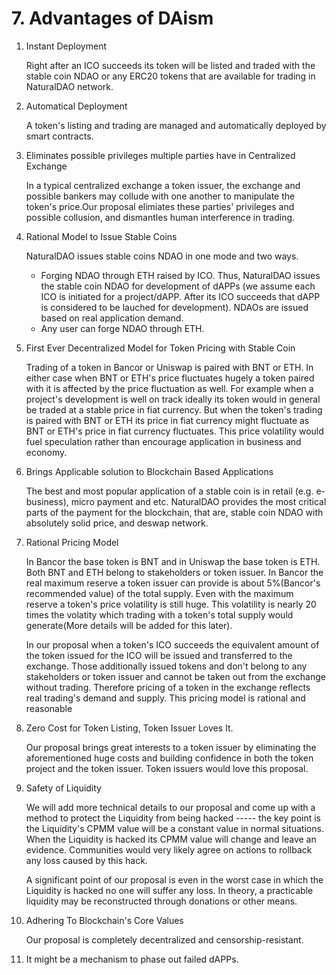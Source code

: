 # 7. Advantages of DAism

1. Instant Deployment

   Right after an ICO succeeds its token will be listed and traded with the stable coin NDAO or any ERC20 tokens that are available for trading in NaturalDAO network.

2. Automatical Deployment

   A token's listing and trading are managed and automatically deployed by smart contracts.

3. Eliminates possible privileges multiple parties have in Centralized Exchange

   In a typical centralized exchange a token issuer, the exchange and possible bankers may collude with one another to manipulate the token's price.Our proposal elimiates these parties' privileges and possible collusion, and dismantles human interference in trading.

4. Rational Model to Issue Stable Coins

   NaturalDAO issues stable coins NDAO in one mode and two ways.

   * Forging NDAO through ETH raised by ICO. Thus, NaturalDAO issues the stable coin NDAO for development of dAPPs \(we assume each ICO is initiated for a project/dAPP. After its ICO succeeds that dAPP is considered to be lauched for development\). NDAOs are issued based on real application demand.
   * Any user can forge NDAO through ETH.

5. First Ever Decentralized Model for Token Pricing with Stable Coin

   Trading of a token in Bancor or Uniswap is paired with BNT or ETH. In either case when BNT or ETH's price fluctuates hugely a token paired with it is affected by the price fluctuation as well. For example when a project's development is well on track ideally its token would in general be traded at a stable price in fiat currency. But when the token's trading is paired with BNT or ETH its price in fiat currency might fluctuate as BNT or ETH's price in fiat currency fluctuates. This price volatility would fuel speculation rather than encourage application in business and economy.

6. Brings Applicable solution to Blockchain Based Applications

   The best and most popular application of a stable coin is in retail \(e.g. e-business\), micro payment and etc. NaturalDAO provides the most critical parts of the payment for the blockchain, that are, stable coin NDAO with absolutely solid price, and deswap network.

7. Rational Pricing Model

   In Bancor the base token is BNT and in Uniswap the base token is ETH. Both BNT and ETH belong to stakeholders or token issuer. In Bancor the real maximum reserve a token issuer can provide is about 5%\(Bancor's recommended value\) of the total supply. Even with the maximum reserve a token's price volatility is still huge. This volatility is nearly 20 times the volatity which trading with a token's total supply would generate\(More details will be added for this later\).

   In our proposal when a token's ICO succeeds the equivalent amount of the token issued for the ICO will be issued and transferred to the exchange. Those additionally issued tokens and don't belong to any stakeholders or token issuer and cannot be taken out from the exchange without trading. Therefore pricing of a token in the exchange reflects real trading's demand and supply. This pricing model is rational and reasonable

8. Zero Cost for Token Listing, Token Issuer Loves It.

   Our proposal brings great interests to a token issuer by eliminating the aforementioned huge costs and building confidence in both the token project and the token issuer. Token issuers would love this proposal.

9. Safety of Liquidity

   We will add more technical details to our proposal and come up with a method to protect the Liquidity from being hacked ----- the key point is the Liquidity's CPMM value will be a constant value in normal situations. When the Liquidity is hacked its CPMM value will change and leave an evidence. Communities would very likely agree on actions to rollback any loss caused by this hack.

   A significant point of our proposal is even in the worst case in which the Liquidity is hacked no one will suffer any loss. In theory, a practicable liquidity may be reconstructed through donations or other means.

10. Adhering To Blockchain's Core Values

    Our proposal is completely decentralized and censorship-resistant.

11. It might be a mechanism to phase out failed dAPPs.

